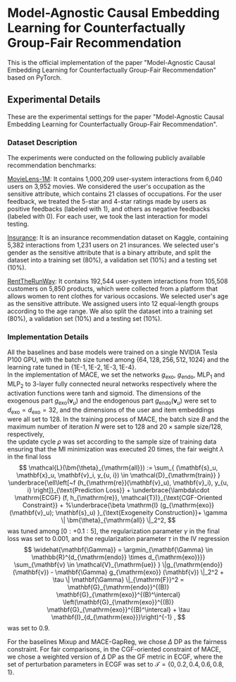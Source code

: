 # Model-Agnostic Causal Embedding Learning for Counterfactually Group-Fair Recommendation
This is the official implementation of the paper "Model-Agnostic Causal Embedding Learning for
Counterfactually Group-Fair Recommendation" based on PyTorch.

## Experimental Details
These are the experimental settings for the paper "Model-Agnostic Causal Embedding Learning for Counterfactually Group-Fair Recommendation".

### Dataset Description
The experiments were conducted on the following publicly available recommendation benchmarks:

[MovieLens-1M](https://grouplens.org/datasets/movielens/1m/): It contains 1,000,209 user-system interactions from 6,040 users on 3,952 movies. 
We considered the user's occupation as the sensitive attribute, which contains 21 classes of occupations. For the user feedback, we treated the 5-star and 4-star ratings made by users as positive feedbacks (labeled with $1$), and others as negative feedbacks (labeled with $0$).
For each user, we took the last interaction for model testing. 

[Insurance](https://www.kaggle.com/mrmorj/insurance-recommendation): 
It is an insurance recommendation dataset on Kaggle, containing 5,382 interactions from 1,231 users on 21 insurances. We selected user's gender as the sensitive attribute that is a binary attribute, and split the dataset into a training set (80\%), a  validation set (10\%) and a testing set (10\%). 

[RentTheRunWay](https://www.kaggle.com/datasets/rmisra/clothing-fit-dataset-for-size-recommendation): It contains 192,544 user-system interactions from 105,508 customers on 5,850 products, which were collected from a platform that allows women to rent clothes for various occasions. 
We selected user's age as the sensitive attribute. We assigned users into 12 equal-length groups according to the age range. We also split the dataset into a training set (80\%), a validation set (10\%) and a testing set (10\%). 

### Implementation Details
All the baselines and base models were trained on a single NVIDIA Tesla P100 GPU, with the batch size tuned among $\{64, 128, 256, 512, 1024\}$ and the learning rate tuned in $\{1\text{E-}1, 1\text{E-}2, 1\text{E-}3, 1\text{E-}4\}$.  
In the implementation of MACE, we set the networks $g_{\mathrm{exo}}$, $g_{\mathrm{endo}}$, $\mathrm{MLP}_1$ and $\mathrm{MLP}_2$ to 3-layer fully connected neural networks respectively where the activation functions were $\mathrm{tanh}$ and $\mathrm{sigmoid}$. 
The dimensions of the exogenous part $g_{\mathrm{exo}}  (\mathbf{v}_u)$ and the endogenous part $g_{\mathrm{endo}}  (\mathbf{v}_u)$ were set to $d_{\mathrm{exo}} = d_{\mathrm{exo}} = 32$, and the dimensions of the user and item embeddings were all set to $128$. 
In the training process of MACE, the batch size $B$ and the maximum number of iteration $N$ were set to $128$ and $20\times \text{sample~size}/ 128$, respectively,  
the update cycle $\rho$ was set according to the sample size of training data ensuring that the MI minimization was executed $20$ times, 
the fair weight $\lambda$ in the final loss 
$$
\mathcal{L}(\bm{\theta}_{\mathrm{all}}) :=
\sum_{ (\mathbf{s}_u, \mathbf{x}_u, \mathbf{v}_i, y_{u, i}) \in \mathcal{D}_{\mathrm{train}} }  
\underbrace{\ell\left[~f (h_{\mathrm{re}}(\mathbf{v}_u), \mathbf{v}_i), y_{u, i} \right]}_{\text{Prediction Loss}} + 
\underbrace{\lambda\cdot \mathrm{ECGF} (f, h_{\mathrm{re}}, \mathcal{T})}_{\text{CGF-Oriented Constraint}} +
%\underbrace{\beta \mathrm{I} (g_{\mathrm{exo}}  (\mathbf{v}_u); \mathbf{s}_u) }_{\text{Exogeneity Construction}}+
\gamma \| \bm{\theta}_{\mathrm{all}} \|_2^2, 
$$
was tuned among $[0:+0.1:5]$, 
the regularization parameter $\gamma$ in the final loss was set to $0.001$, 
and the regularization parameter $\tau$ in the IV regression 
$$
\widehat{\mathbf{\Gamma}}
= \argmin_{\mathbf{\Gamma} \in \mathbb{R}^{d_{\mathrm{endo}} \times d_{\mathrm{exo}}}} \sum_{\mathbf{v} \in \mathcal{V}_{\mathrm{ue}} } \|g_{\mathrm{endo}} (\mathbf{v}) -  \mathbf{\Gamma} g_{\mathrm{exo}}  (\mathbf{v}) \|_2^2 + \tau \| \mathbf{\Gamma} \|_{\mathrm{F}}^2
= \mathbf{G}_{\mathrm{endo}}^{(B)} \mathbf{G}_{\mathrm{exo}}^{(B)^\intercal} \left(\mathbf{G}_{\mathrm{exo}}^{(B)} \mathbf{G}_{\mathrm{exo}}^{(B)^\intercal} + \tau \mathbf{I}_{d_{\mathrm{exo}}}\right)^{-1} ,
$$
was set to $0.9$. 

For the baselines Mixup and MACE-GapReg, we chose $\Delta$ DP as the fairness constraint. 
For fair comparisons, in the CGF-oriented constraint of MACE, we chose a weighted version of $\Delta$ DP as the GF metric in ECGF, where the set of perturbation parameters in ECGF was set to $\mathcal{T} = \{0, 0.2, 0.4, 0.6, 0.8, 1\}.$  